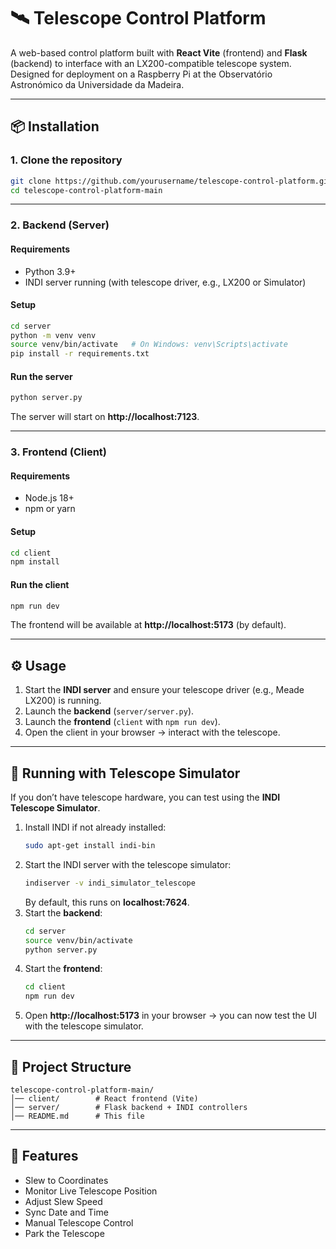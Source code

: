 # 🛰️ Telescope Control Platform

A web-based control platform built with **React Vite** (frontend) and **Flask** (backend) to interface with an LX200-compatible telescope system. Designed for deployment on a Raspberry Pi at the Observatório Astronómico da Universidade da Madeira.

---

## 📦 Installation

### 1. Clone the repository
```bash
git clone https://github.com/yourusername/telescope-control-platform.git
cd telescope-control-platform-main
```

---

### 2. Backend (Server)

#### Requirements
- Python 3.9+  
- INDI server running (with telescope driver, e.g., LX200 or Simulator)

#### Setup
```bash
cd server
python -m venv venv
source venv/bin/activate   # On Windows: venv\Scripts\activate
pip install -r requirements.txt
```

#### Run the server
```bash
python server.py
```

The server will start on **http://localhost:7123**.

---

### 3. Frontend (Client)

#### Requirements
- Node.js 18+  
- npm or yarn

#### Setup
```bash
cd client
npm install
```

#### Run the client
```bash
npm run dev
```

The frontend will be available at **http://localhost:5173** (by default).

---

## ⚙️ Usage

1. Start the **INDI server** and ensure your telescope driver (e.g., Meade LX200) is running.  
2. Launch the **backend** (`server/server.py`).  
3. Launch the **frontend** (`client` with `npm run dev`).  
4. Open the client in your browser → interact with the telescope.  

---

## 🧪 Running with Telescope Simulator

If you don’t have telescope hardware, you can test using the **INDI Telescope Simulator**.

1. Install INDI if not already installed:
   ```bash
   sudo apt-get install indi-bin
   ```
2. Start the INDI server with the telescope simulator:
   ```bash
   indiserver -v indi_simulator_telescope
   ```
   By default, this runs on **localhost:7624**.
3. Start the **backend**:
   ```bash
   cd server
   source venv/bin/activate
   python server.py
   ```
4. Start the **frontend**:
   ```bash
   cd client
   npm run dev
   ```
5. Open **http://localhost:5173** in your browser → you can now test the UI with the telescope simulator.

---

## 📂 Project Structure
```
telescope-control-platform-main/
│── client/        # React frontend (Vite)
│── server/        # Flask backend + INDI controllers
│── README.md      # This file
```

---

## 🚀 Features
- Slew to Coordinates  
- Monitor Live Telescope Position
- Adjust Slew Speed 
- Sync Date and Time
- Manual Telescope Control
- Park the Telescope
